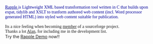 <html><body><a style="font-family:times new roman;color:rgb(0,0,153);" href="http://sourceforge.net/projects/rapple/">Rapple </a><span style="font-family:times new roman;"><span style="color:rgb(0,0,153);">is Lightweight XML based transformation tool written in C that builds upon expat, tidylib and XSLT to tranform authored web content (incl. Word processor generated HTML) into styled web content suitable for publication. </span><br><span style="font-family:georgia;"><br>Its a nice feeling when becoming <a href="http://sourceforge.net/project/memberlist.php?group_id=129927">member</a> of a sourceforge project. <br>Thanks a  lot <a href="http://sourceforge.net/people/viewprofile.php?user_id=1206856">Alan</a>, for including me in the development list.</span></span><span class="" style="display:block;" id="formatbar_CreateLink" title="Link"></span>Try the <a href="http://rapple.sourceforge.net/demo/demo.html">Rapple Demo</a> now!!<span class="down" style="display:block;" id="formatbar_CreateLink" title="Link"></span><br><span class="down" style="display:block;" id="formatbar_CreateLink" title="Link"></span></body></html>